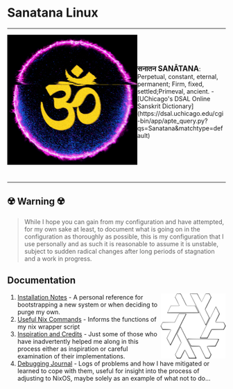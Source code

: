 
<h1 align+"center"> Sanatana Linux</h1>
<hr/>


<img width="300px" align="left"  src="./assets/om-glitch.gif" alt="Om Puurnnam-Adah Puurnnam-Idam Puurnnaat-Puurnnam-Udacyate | Puurnnasya Puurnnam-Aadaaya Puurnnam-Eva-Avashissyate || Om Shaantih Shaantih Shaantih "/>

<br>
<br> 
<br>
<br> 
<big><b>सनातन SANĀTANA</b></big>: Perpetual, constant, eternal, permanent; Firm, fixed, settled;Primeval, ancient.  - [UChicago's DSAL Online Sanskrit Dictionary](https://dsal.uchicago.edu/cgi-bin/app/apte_query.py?qs=Sanatana&matchtype=default)


<br>
<br> 

<br>
<br> 
<br>
<br> 

---


## ☢️ **Warning** ☢️
>
> While I hope you can gain from my configuration and have attempted, for my own sake at least, to document what is going on in the configuration as thoroughly as possible, this is my configuration that I use personally and as such it is reasonable to assume it is unstable, subject to sudden radical changes after long periods of stagnation and a work in progress.

## Documentation


<img width="150px" height="150px"  src="./assets/nix.svg" alt="prettier nixos label" align="right" />

1. [Installation Notes](.github/documentation/installation.md) - A personal reference for bootstrapping a new system or when deciding to purge my own.
1. [Useful Nix Commands](.github/documentation/nix-commands.md) - Informs the functions of my nix wrapper script 
1. [Inspiration and Credits](.github/documentation/credits.md) - Just some of those who have inadvertently helped me along in this process either as inspiration or careful examination of their implementations.
1. [Debugging Journal](.github/documentation/debugging/index.md) - Logs of problems and how I have mitigated or learned to cope with them, useful for insight into the process of adjusting to NixOS, maybe solely as an example of what not to do...

